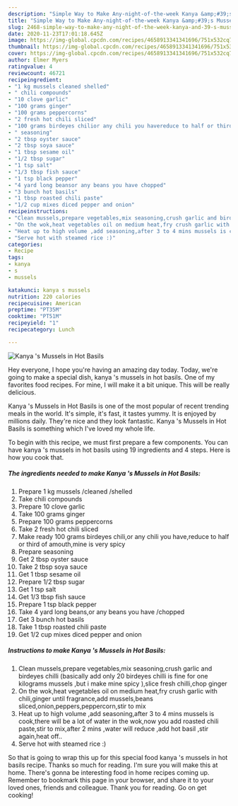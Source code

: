 ```yaml
---
description: "Simple Way to Make Any-night-of-the-week Kanya &amp;#39;s Mussels in Hot Basils"
title: "Simple Way to Make Any-night-of-the-week Kanya &amp;#39;s Mussels in Hot Basils"
slug: 2468-simple-way-to-make-any-night-of-the-week-kanya-and-39-s-mussels-in-hot-basils
date: 2020-11-23T17:01:18.645Z
image: https://img-global.cpcdn.com/recipes/4658913341341696/751x532cq70/kanya-s-mussels-in-hot-basils-recipe-main-photo.jpg
thumbnail: https://img-global.cpcdn.com/recipes/4658913341341696/751x532cq70/kanya-s-mussels-in-hot-basils-recipe-main-photo.jpg
cover: https://img-global.cpcdn.com/recipes/4658913341341696/751x532cq70/kanya-s-mussels-in-hot-basils-recipe-main-photo.jpg
author: Elmer Myers
ratingvalue: 4
reviewcount: 46721
recipeingredient:
- "1 kg mussels cleaned shelled"
- " chili compounds"
- "10 clove garlic"
- "100 grams ginger"
- "100 grams peppercorns"
- "2 fresh hot chili sliced"
- "100 grams birdeyes chilior any chili you havereduce to half or third of amouthmine is very spicy"
- " seasoning"
- "2 tbsp oyster sauce"
- "2 tbsp soya sauce"
- "1 tbsp sesame oil"
- "1/2 tbsp sugar"
- "1 tsp salt"
- "1/3 tbsp fish sauce"
- "1 tsp black pepper"
- "4 yard long beansor any beans you have chopped"
- "3 bunch hot basils"
- "1 tbsp roasted chili paste"
- "1/2 cup mixes diced pepper and onion"
recipeinstructions:
- "Clean mussels,prepare vegetables,mix seasoning,crush garlic and birdeyes chilli (basically add only 20 birdeyes chilli is fine for one kilograms mussels ,but i make mine spicy  ),slice fresh chilli,chop ginger"
- "On the wok,heat vegetables oil on medium heat,fry crush garlic with chili,ginger until fragrance,add mussels,beans sliced,onion,peppers,peppercorn,stir to mix"
- "Heat up to high volume ,add seasoning,after 3 to 4 mins mussels is cook,there will be a lot of water in the wok,now you add roasted chili paste,stir to mix,after 2 mins ,water will reduce ,add hot basil ,stir again,heat off.."
- "Serve hot with steamed rice :)"
categories:
- Recipe
tags:
- kanya
- s
- mussels

katakunci: kanya s mussels 
nutrition: 220 calories
recipecuisine: American
preptime: "PT35M"
cooktime: "PT51M"
recipeyield: "1"
recipecategory: Lunch

---
```



![Kanya &#39;s Mussels in Hot Basils](https://img-global.cpcdn.com/recipes/4658913341341696/751x532cq70/kanya-s-mussels-in-hot-basils-recipe-main-photo.jpg)

Hey everyone, I hope you're having an amazing day today. Today, we're going to make a special dish, kanya &#39;s mussels in hot basils. One of my favorites food recipes. For mine, I will make it a bit unique. This will be really delicious.

Kanya &#39;s Mussels in Hot Basils is one of the most popular of recent trending meals in the world. It's simple, it's fast, it tastes yummy. It is enjoyed by millions daily. They're nice and they look fantastic. Kanya &#39;s Mussels in Hot Basils is something which I've loved my whole life.




To begin with this recipe, we must first prepare a few components. You can have kanya &#39;s mussels in hot basils using 19 ingredients and 4 steps. Here is how you cook that.

<!--inarticleads1-->

##### The ingredients needed to make Kanya &#39;s Mussels in Hot Basils:

1. Prepare 1 kg mussels /cleaned /shelled
1. Take  chili compounds
1. Prepare 10 clove garlic
1. Take 100 grams ginger
1. Prepare 100 grams peppercorns
1. Take 2 fresh hot chili sliced
1. Make ready 100 grams birdeyes chili,or any chili you have,reduce to half or third of amouth,mine is very spicy
1. Prepare  seasoning
1. Get 2 tbsp oyster sauce
1. Take 2 tbsp soya sauce
1. Get 1 tbsp sesame oil
1. Prepare 1/2 tbsp sugar
1. Get 1 tsp salt
1. Get 1/3 tbsp fish sauce
1. Prepare 1 tsp black pepper
1. Take 4 yard long beans,or any beans you have /chopped
1. Get 3 bunch hot basils
1. Take 1 tbsp roasted chili paste
1. Get 1/2 cup mixes diced pepper and onion




<!--inarticleads2-->

##### Instructions to make Kanya &#39;s Mussels in Hot Basils:

1. Clean mussels,prepare vegetables,mix seasoning,crush garlic and birdeyes chilli (basically add only 20 birdeyes chilli is fine for one kilograms mussels ,but i make mine spicy  ),slice fresh chilli,chop ginger
1. On the wok,heat vegetables oil on medium heat,fry crush garlic with chili,ginger until fragrance,add mussels,beans sliced,onion,peppers,peppercorn,stir to mix
1. Heat up to high volume ,add seasoning,after 3 to 4 mins mussels is cook,there will be a lot of water in the wok,now you add roasted chili paste,stir to mix,after 2 mins ,water will reduce ,add hot basil ,stir again,heat off..
1. Serve hot with steamed rice :)




So that is going to wrap this up for this special food kanya &#39;s mussels in hot basils recipe. Thanks so much for reading. I'm sure you will make this at home. There's gonna be interesting food in home recipes coming up. Remember to bookmark this page in your browser, and share it to your loved ones, friends and colleague. Thank you for reading. Go on get cooking!

